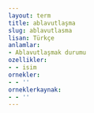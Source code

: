 ```yaml
---
layout: term
title: ablavutlaşma
slug: ablavutlasma
lisan: Türkçe
anlamlar:
- Ablavutlaşmak durumu
ozellikler:
- - isim
ornekler:
- - ''
orneklerkaynak:
- - ''
---
```

